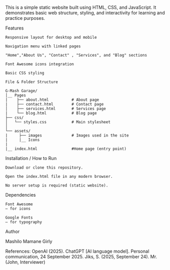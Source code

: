This is a simple static website built using HTML, CSS, and JavaScript.
It demonstrates basic web structure, styling, and interactivity for learning and practice purposes.

Features

    Responsive layout for desktop and mobile

    Navigation menu with linked pages

    "Home","About Us", "Contact" , "Services", and "Blog" sections

    Font Awesome icons integration

    Basic CSS styling

    File & Folder Structure

    G-Mash Garage/
    │__ Pages  
    |    ├── about.html          # About page  
    |    ├── contact.html        # Contact page  
    │    ├── services.html       # Services page  
    |    └── blog.html           # Blog page  
    ├── css/
    │   └── styles.css           # Main stylesheet   
    │
    └── assets/
    |     ├── images             # Images used in the site  
    |     |__ Icons
    |
    |__ index.html               #Home page (entry point)

    
Installation / How to Run

    Download or clone this repository.

    Open the index.html file in any modern browser.

    No server setup is required (static website).

Dependencies

    Font Awesome
    – for icons

    Google Fonts
    – for typography

    
Author

Mashilo Mamane Girly

References:
OpenAI (2025). ChatGPT [AI language model]. Personal communication, 24 September 2025.
Jiks, S. (2025, September 24). Mr. (John, Interviewer)